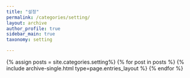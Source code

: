 ```yaml
---
title: "설정"
permalink: /categories/setting/
layout: archive
author_profile: true
sidebar_main: true
taxonomy: setting

---
```


{% assign posts = site.categories.setting%}
{% for post in posts %} {% include archive-single.html type=page.entries_layout %} {% endfor %}

